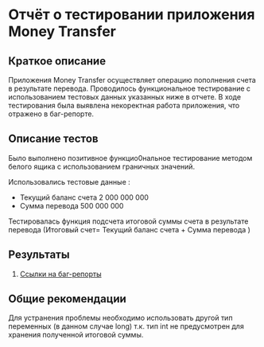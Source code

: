 # Отчёт о тестировании приложения Money Transfer
## Краткое описание

Приложения Money Transfer осуществляет операцию пополнения счета в результате перевода. Проводилось функциональное тестирование с использованием тестовых данных указанных ниже в отчете. В ходе тестирования была выявлена некоректная работа приложения, что отражено в баг-репорте.    

## Описание тестов
Было выполнено позитивное функцио0нальное тестирование методом белого ящика с использованием граничных значений.

Использовались тестовые данные :
* Текущий баланс счета 2 000 000 000
* Сумма перевода 500 000 000

Тестировалась функция подсчета итоговой суммы счета в результате перевода (Итоговый счет= Текущий баланс счета + Сумма перевода  )

## Результаты

1. [Ссылки на баг-репорты](https://github.com/leonnika/qajava-hw-2-1/issues/1)
## Общие рекомендации

Для устранения проблемы необходимо использовать другой тип переменных (в данном случае long) т.к. тип int не предусмотрен для хранения полученной итоговой суммы.